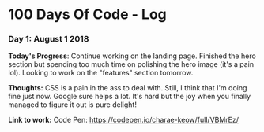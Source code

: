# 100 Days Of Code - Log

### Day 1: August 1 2018 

**Today's Progress**: Continue working on the landing page. Finished the hero section but spending too much time on polishing the hero image (it's a pain lol). Looking to work on the "features" section tomorrow.

**Thoughts:** CSS is a pain in the ass to deal with. Still, I think that I'm doing fine just now. Google sure helps a lot. It's hard but the joy when you finally managed to figure it out is pure delight!

**Link to work:** Code Pen: https://codepen.io/charae-keow/full/VBMrEz/

